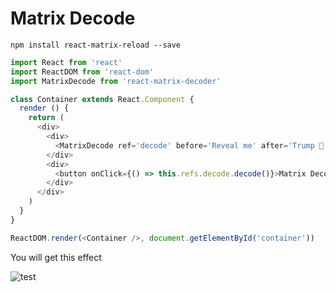Matrix Decode
=======

`npm install react-matrix-reload --save`

```javascript
import React from 'react'
import ReactDOM from 'react-dom'
import MatrixDecode from 'react-matrix-decoder'

class Container extends React.Component {
  render () {
    return (
      <div>
        <div>
          <MatrixDecode ref='decode' before='Reveal me' after='Trump 💩' speed={50} />
        </div>
        <div>
          <button onClick={() => this.refs.decode.decode()}>Matrix Decode!</button>
        </div>
      </div>
    )
  }
}

ReactDOM.render(<Container />, document.getElementById('container'))

```
You will get this effect

![test](https://github.com/mattmezza/react-matrix-decode/blob/master/test/out.gif)
